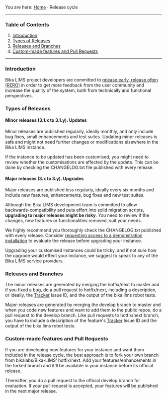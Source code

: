 You are here: [Home](https://github.com/bikalabs/Bika-LIMS/wiki) · Release cycle
***
### Table of Contents
1. [Introduction](#introduction)
2. [Types of Releases](#types-of-releases)
3. [Releases and Branches](#releases-and-branches)
4. [Custom-made features and Pull Requests](#custom-made-features-and-pull-requests)

***

### Introduction

Bika LIMS project developers are committed to [release early, release often (RERO)](http://en.wikipedia.org/wiki/Release_early,_release_often) in order to get more feedback from the user community and increase the quality of the system, both from technically and functional perspectives.

### Types of Releases

#### Minor releases (3.1.x to 3.1.y). Updates

Minor releases are published regularly, ideally monthly, and only include bug fixes, small enhancements and test suites. Updating minor releases is safe and might not need further changes or modifications elsewhere in the Bika LIMS instance. 

If the instance to be updated has been customised, you might need to review whether the customisations are affected by the update. This can be done by checking the CHANGELOG.txt file published with every release.

#### Major releases (3.x to 3.y). Upgrades

Major releases are published less regularly, ideally every six months and include new features, enhancements, bug fixes and new test suites.

Although the Bika LIMS development team is committed to allow backwards-compatibility and puts effort into solid migration scripts, **upgrading to major releases might be risky**. You need to review if the changes, new features or functionalities removed, suit your needs. 

We highly recommend you thoroughly check the CHANGELOG.txt published with every release. Consider [requesting access to a demonstration installation](mailto:demorequest@bikalabs.com) to evaluate the release before upgrading your instance. 

Upgrading your customised instances could be tricky, and if not sure how the upgrade would effect your instance, we suggest to speak to any of the Bika LIMS service providers.

### Releases and Branches

The minor releases are generated by merging the hotfix/next to master and if you fixed a bug, do a pull request to hotfix/next, including a description, or ideally, the [Tracker](http://jira.bikalabs.com/) Issue ID, and the output of the bika.lims robot tests.

Major-releases are generated by merging the develop branch to master and when you code new features and want to add them to the public repos, do a pull request to the develop branch. Like pull requests to hotfix/next branch, you have to include a description of the feature's [Tracker](http://jira.bikalabs.com/) Issue ID and the output of the bika.lims robot tests.

### Custom-made features and Pull Requests

If you are developing new features for your instance and want them included in the release cycle, the best approach is to fork your own branch from bikalabs/Bika-LIMS' hotfix/next. Add your features/enhancements in the forked branch and it'll be available in your instance before its official release. 

Thereafter, you do a pull request to the official develop branch for evaluation. If your pull request is accepted, your features will be published in the next major release.
